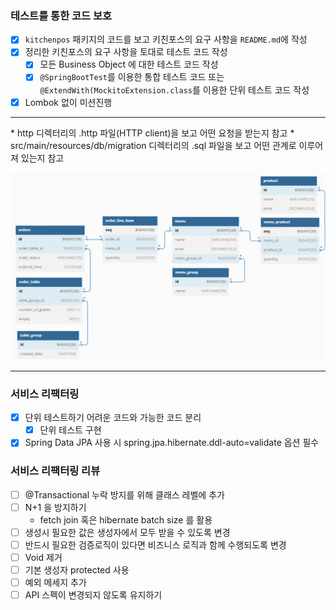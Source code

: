 ### 테스트를 통한 코드 보호

* [x] `kitchenpos` 패키지의 코드를 보고 키친포스의 요구 사항을 `README.md`에 작성
* [x] 정리한 키친포스의 요구 사항을 토대로 테스트 코드 작성
  * [x] 모든 Business Object 에 대한 테스트 코드 작성
  * [x] `@SpringBootTest`를 이용한 통합 테스트 코드 또는<br> 
    `@ExtendWith(MockitoExtension.class`를 이용한 단위 테스트 코드 작성
* [x] Lombok 없이 미션진행
<hr>
* http 디렉터리의 .http 파일(HTTP client)을 보고 어떤 요청을 받는지 참고
* src/main/resources/db/migration 디렉터리의 .sql 파일을 보고 어떤 관계로 이루어져 있는지 참고

![img.png](img.png)
<hr>

### 서비스 리팩터링

* [x] 단위 테스트하기 어려운 코드와 가능한 코드 분리
  * [x] 단위 테스트 구현
* [x] Spring Data JPA 사용 시 spring.jpa.hibernate.ddl-auto=validate 옵션 필수

### 서비스 리팩터링 리뷰

* [ ] @Transactional 누락 방지를 위해 클래스 레벨에 추가
* [ ] N+1 을 방지하기
  * fetch join 혹은 hibernate batch size 를 활용
* [ ] 생성시 필요한 값은 생성자에서 모두 받을 수 있도록 변경
* [ ] 반드시 필요한 검증로직이 있다면 비즈니스 로직과 함께 수행되도록 변경
* [ ] Void 제거
* [ ] 기본 생성자 protected 사용
* [ ] 예외 메세지 추가
* [ ] API 스펙이 변경되지 않도록 유지하기

